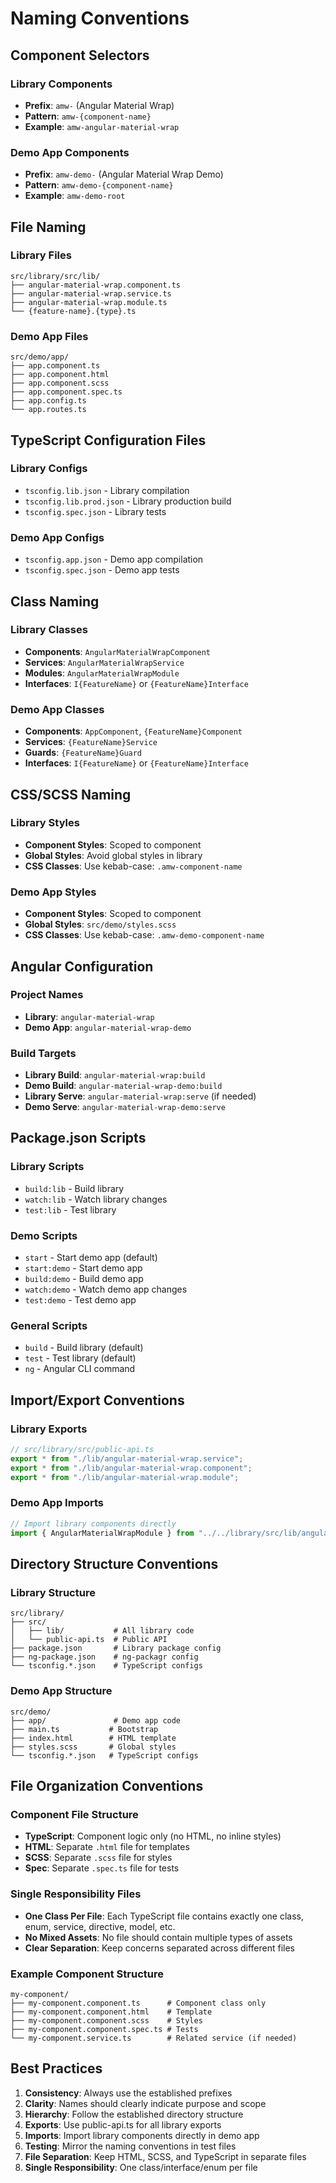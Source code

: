 # Naming Conventions

## Component Selectors

### Library Components

- **Prefix**: `amw-` (Angular Material Wrap)
- **Pattern**: `amw-{component-name}`
- **Example**: `amw-angular-material-wrap`

### Demo App Components

- **Prefix**: `amw-demo-` (Angular Material Wrap Demo)
- **Pattern**: `amw-demo-{component-name}`
- **Example**: `amw-demo-root`

## File Naming

### Library Files

```
src/library/src/lib/
├── angular-material-wrap.component.ts
├── angular-material-wrap.service.ts
├── angular-material-wrap.module.ts
└── {feature-name}.{type}.ts
```

### Demo App Files

```
src/demo/app/
├── app.component.ts
├── app.component.html
├── app.component.scss
├── app.component.spec.ts
├── app.config.ts
└── app.routes.ts
```

## TypeScript Configuration Files

### Library Configs

- `tsconfig.lib.json` - Library compilation
- `tsconfig.lib.prod.json` - Library production build
- `tsconfig.spec.json` - Library tests

### Demo App Configs

- `tsconfig.app.json` - Demo app compilation
- `tsconfig.spec.json` - Demo app tests

## Class Naming

### Library Classes

- **Components**: `AngularMaterialWrapComponent`
- **Services**: `AngularMaterialWrapService`
- **Modules**: `AngularMaterialWrapModule`
- **Interfaces**: `I{FeatureName}` or `{FeatureName}Interface`

### Demo App Classes

- **Components**: `AppComponent`, `{FeatureName}Component`
- **Services**: `{FeatureName}Service`
- **Guards**: `{FeatureName}Guard`
- **Interfaces**: `I{FeatureName}` or `{FeatureName}Interface`

## CSS/SCSS Naming

### Library Styles

- **Component Styles**: Scoped to component
- **Global Styles**: Avoid global styles in library
- **CSS Classes**: Use kebab-case: `.amw-component-name`

### Demo App Styles

- **Component Styles**: Scoped to component
- **Global Styles**: `src/demo/styles.scss`
- **CSS Classes**: Use kebab-case: `.amw-demo-component-name`

## Angular Configuration

### Project Names

- **Library**: `angular-material-wrap`
- **Demo App**: `angular-material-wrap-demo`

### Build Targets

- **Library Build**: `angular-material-wrap:build`
- **Demo Build**: `angular-material-wrap-demo:build`
- **Library Serve**: `angular-material-wrap:serve` (if needed)
- **Demo Serve**: `angular-material-wrap-demo:serve`

## Package.json Scripts

### Library Scripts

- `build:lib` - Build library
- `watch:lib` - Watch library changes
- `test:lib` - Test library

### Demo Scripts

- `start` - Start demo app (default)
- `start:demo` - Start demo app
- `build:demo` - Build demo app
- `watch:demo` - Watch demo app changes
- `test:demo` - Test demo app

### General Scripts

- `build` - Build library (default)
- `test` - Test library (default)
- `ng` - Angular CLI command

## Import/Export Conventions

### Library Exports

```typescript
// src/library/src/public-api.ts
export * from "./lib/angular-material-wrap.service";
export * from "./lib/angular-material-wrap.component";
export * from "./lib/angular-material-wrap.module";
```

### Demo App Imports

```typescript
// Import library components directly
import { AngularMaterialWrapModule } from "../../library/src/lib/angular-material-wrap.module";
```

## Directory Structure Conventions

### Library Structure

```
src/library/
├── src/
│   ├── lib/           # All library code
│   └── public-api.ts  # Public API
├── package.json       # Library package config
├── ng-package.json    # ng-packagr config
└── tsconfig.*.json    # TypeScript configs
```

### Demo App Structure

```
src/demo/
├── app/               # Demo app code
├── main.ts           # Bootstrap
├── index.html        # HTML template
├── styles.scss       # Global styles
└── tsconfig.*.json   # TypeScript configs
```

## File Organization Conventions

### Component File Structure

- **TypeScript**: Component logic only (no HTML, no inline styles)
- **HTML**: Separate `.html` file for templates
- **SCSS**: Separate `.scss` file for styles
- **Spec**: Separate `.spec.ts` file for tests

### Single Responsibility Files

- **One Class Per File**: Each TypeScript file contains exactly one class, enum, service, directive, model, etc.
- **No Mixed Assets**: No file should contain multiple types of assets
- **Clear Separation**: Keep concerns separated across different files

### Example Component Structure

```
my-component/
├── my-component.component.ts      # Component class only
├── my-component.component.html    # Template
├── my-component.component.scss    # Styles
├── my-component.component.spec.ts # Tests
└── my-component.service.ts        # Related service (if needed)
```

## Best Practices

1. **Consistency**: Always use the established prefixes
2. **Clarity**: Names should clearly indicate purpose and scope
3. **Hierarchy**: Follow the established directory structure
4. **Exports**: Use public-api.ts for all library exports
5. **Imports**: Import library components directly in demo app
6. **Testing**: Mirror the naming conventions in test files
7. **File Separation**: Keep HTML, SCSS, and TypeScript in separate files
8. **Single Responsibility**: One class/interface/enum per file
